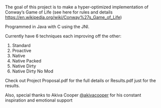 ﻿The goal of this project is to make a hyper-optimized implementation of Conway’s Game of Life (see here for rules and details https://en.wikipedia.org/wiki/Conway%27s_Game_of_Life) 


Programmed in Java with C using the JNI.


Currently have 6 techniques each improving off the other: 
1. Standard
2. Proactive
3. Native
4. Native Packed
5. Native Dirty
6. Native Dirty No Mod

Check out Project Proposal.pdf for the full details or Results.pdf just for the results.

Also, special thanks to Akiva Cooper [@akivacooper](https://github.com/akivacooper) for his constant inspiration and emotional support